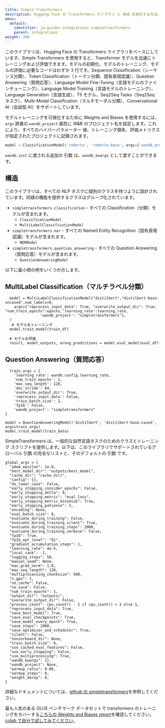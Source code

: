 ```yaml
---
title: Simple Transformers
description: Hugging Face の Transformers ライブラリ と W&B を統合する方法。
menu:
  default:
    identifier: ja-guides-integrations-simpletransformers
    parent: integrations
weight: 390
---
```


このライブラリは、Hugging Face の Transformers ライブラリをベースにしています。Simple Transformers を使用すると、Transformer モデルを迅速にトレーニングおよび評価できます。モデルの初期化、モデルのトレーニング、モデルの評価に必要なコードはわずか 3 行です。Sequence Classification（シーケンス分類）、Token Classification（トークン分類、固有表現認識）、Question Answering（質問応答）、Language Model Fine-Tuning（言語モデルのファインチューニング）、Language Model Training（言語モデルのトレーニング）、Language Generation（言語生成）、T5 モデル、Seq2Seq Tasks（Seq2Seq タスク）、Multi-Modal Classification（マルチモーダル分類）、Conversational AI（会話型 AI）をサポートしています。

モデルトレーニングを可視化するために Weights and Biases を使用するには、`args` 辞書の `wandb_project` 属性に W&B のプロジェクト名を設定します。これにより、すべてのハイパーパラメーター 値、トレーニング損失、評価メトリクスが指定されたプロジェクトに記録されます。

```python
model = ClassificationModel('roberta', 'roberta-base', args={'wandb_project': 'project-name'})
```

`wandb.init` に渡される追加の 引数 は、`wandb_kwargs` として渡すことができます。

## 構造

このライブラリは、すべての NLP タスクに個別のクラスを持つように設計されています。同様の機能を提供するクラスはグループ化されています。

* `simpletransformers.classification` - すべての Classification（分類）モデルが含まれます。
  * `ClassificationModel`
  * `MultiLabelClassificationModel`
* `simpletransformers.ner` - すべての Named Entity Recognition（固有表現認識）モデルが含まれます。
  * `NERModel`
* `simpletransformers.question_answering` - すべての Question Answering（質問応答）モデルが含まれます。
  * `QuestionAnsweringModel`

以下に最小限の例をいくつか示します。

## MultiLabel Classification（マルチラベル分類）

```text
  model = MultiLabelClassificationModel("distilbert","distilbert-base-uncased",num_labels=6,
    args={"reprocess_input_data": True, "overwrite_output_dir": True, "num_train_epochs":epochs,'learning_rate':learning_rate,
                'wandb_project': "simpletransformers"},
  )
   # モデルをトレーニング
  model.train_model(train_df)

  # モデルを評価
  result, model_outputs, wrong_predictions = model.eval_model(eval_df)
```

## Question Answering（質問応答）

```text
  train_args = {
    'learning_rate': wandb.config.learning_rate,
    'num_train_epochs': 2,
    'max_seq_length': 128,
    'doc_stride': 64,
    'overwrite_output_dir': True,
    'reprocess_input_data': False,
    'train_batch_size': 2,
    'fp16': False,
    'wandb_project': "simpletransformers"
}

model = QuestionAnsweringModel('distilbert', 'distilbert-base-cased', args=train_args)
model.train_model(train_data)
```

SimpleTransformers は、一般的な自然言語タスクのためのクラスとトレーニング スクリプトを提供します。以下は、このライブラリでサポートされているグローバル 引数 の完全なリストと、そのデフォルトの 引数 です。

```text
global_args = {
  "adam_epsilon": 1e-8,
  "best_model_dir": "outputs/best_model",
  "cache_dir": "cache_dir/",
  "config": {},
  "do_lower_case": False,
  "early_stopping_consider_epochs": False,
  "early_stopping_delta": 0,
  "early_stopping_metric": "eval_loss",
  "early_stopping_metric_minimize": True,
  "early_stopping_patience": 3,
  "encoding": None,
  "eval_batch_size": 8,
  "evaluate_during_training": False,
  "evaluate_during_training_silent": True,
  "evaluate_during_training_steps": 2000,
  "evaluate_during_training_verbose": False,
  "fp16": True,
  "fp16_opt_level": "O1",
  "gradient_accumulation_steps": 1,
  "learning_rate": 4e-5,
  "local_rank": -1,
  "logging_steps": 50,
  "manual_seed": None,
  "max_grad_norm": 1.0,
  "max_seq_length": 128,
  "multiprocessing_chunksize": 500,
  "n_gpu": 1,
  "no_cache": False,
  "no_save": False,
  "num_train_epochs": 1,
  "output_dir": "outputs/",
  "overwrite_output_dir": False,
  "process_count": cpu_count() - 2 if cpu_count() > 2 else 1,
  "reprocess_input_data": True,
  "save_best_model": True,
  "save_eval_checkpoints": True,
  "save_model_every_epoch": True,
  "save_steps": 2000,
  "save_optimizer_and_scheduler": True,
  "silent": False,
  "tensorboard_dir": None,
  "train_batch_size": 8,
  "use_cached_eval_features": False,
  "use_early_stopping": False,
  "use_multiprocessing": True,
  "wandb_kwargs": {},
  "wandb_project": None,
  "warmup_ratio": 0.06,
  "warmup_steps": 0,
  "weight_decay": 0,
}
```

詳細なドキュメントについては、[github の simpletransformers](https://github.com/ThilinaRajapakse/simpletransformers)を参照してください。

最も人気のある GLUE ベンチマーク データセットで transformers のトレーニングをカバーする[こちらの Weights and Biases report](https://app.wandb.ai/cayush/simpletransformers/reports/Using-simpleTransformer-on-common-NLP-applications---Vmlldzo4Njk2NA)を確認してください。[colab で自分で試してみてください](https://colab.research.google.com/drive/1oXROllqMqVvBFcPgTKJRboTq96uWuqSz?usp=sharing)。
